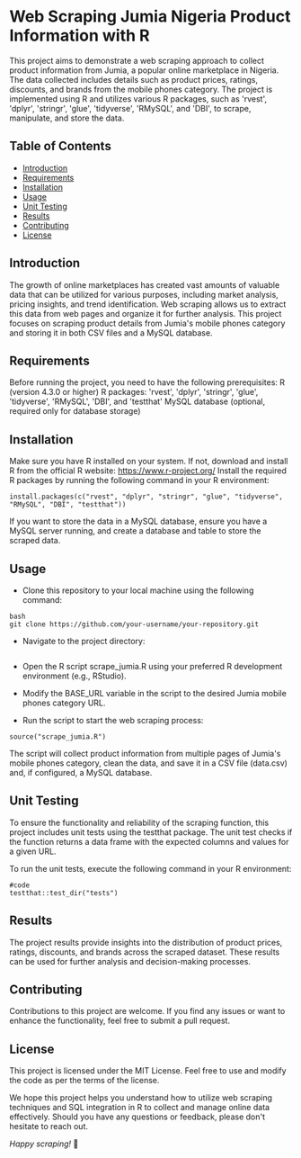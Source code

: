 # Web Scraping Jumia Nigeria Product Information with R
This project aims to demonstrate a web scraping approach to collect product information from Jumia, a popular online marketplace in Nigeria. The data collected includes details such as product prices, ratings, discounts, and brands from the mobile phones category. The project is implemented using R and utilizes various R packages, such as 'rvest', 'dplyr', 'stringr', 'glue', 'tidyverse', 'RMySQL', and 'DBI', to scrape, manipulate, and store the data.

## Table of Contents
- [Introduction](#Introduction)
- [Requirements](#Requirements)
- [Installation](#Installation)
- [Usage](#Usage)
- [Unit Testing](#UnitTesting)
- [Results](#Results)
- [Contributing](#Contribution)
- [License](#License)
## Introduction
The growth of online marketplaces has created vast amounts of valuable data that can be utilized for various purposes, including market analysis, pricing insights, and trend identification. Web scraping allows us to extract this data from web pages and organize it for further analysis. This project focuses on scraping product details from Jumia's mobile phones category and storing it in both CSV files and a MySQL database.

## Requirements
Before running the project, you need to have the following prerequisites:
R (version 4.3.0 or higher)
R packages: 'rvest', 'dplyr', 'stringr', 'glue', 'tidyverse', 'RMySQL', 'DBI', and 'testthat'
MySQL database (optional, required only for database storage)

## Installation
Make sure you have R installed on your system. If not, download and install R from the official R website: https://www.r-project.org/
Install the required R packages by running the following command in your R environment:
``` {r}
install.packages(c("rvest", "dplyr", "stringr", "glue", "tidyverse", "RMySQL", "DBI", "testthat"))
```
If you want to store the data in a MySQL database, ensure you have a MySQL server running, and create a database and table to store the scraped data.

## Usage
- Clone this repository to your local machine using the following command:
```{r}
bash
git clone https://github.com/your-username/your-repository.git
 ```
- Navigate to the project directory:
```{r}cd your-repository
```
- Open the R script scrape_jumia.R using your preferred R development environment (e.g., RStudio).

- Modify the BASE_URL variable in the script to the desired Jumia mobile phones category URL.

- Run the script to start the web scraping process:

```{r}
source("scrape_jumia.R")
```
The script will collect product information from multiple pages of Jumia's mobile phones category, clean the data, and save it in a CSV file (data.csv) and, if configured, a MySQL database.

## Unit Testing

To ensure the functionality and reliability of the scraping function, this project includes unit tests using the testthat package. The unit test checks if the function returns a data frame with the expected columns and values for a given URL.

To run the unit tests, execute the following command in your R environment:

```{R}
#code
testthat::test_dir("tests")
```

## Results
The project results provide insights into the distribution of product prices, ratings, discounts, and brands across the scraped dataset. These results can be used for further analysis and decision-making processes.

## Contributing
Contributions to this project are welcome. If you find any issues or want to enhance the functionality, feel free to submit a pull request.

## License
This project is licensed under the MIT License. Feel free to use and modify the code as per the terms of the license.

We hope this project helps you understand how to utilize web scraping techniques and SQL integration in R to collect and manage online data effectively. Should you have any questions or feedback, please don't hesitate to reach out.

*Happy scraping!* 🚀
